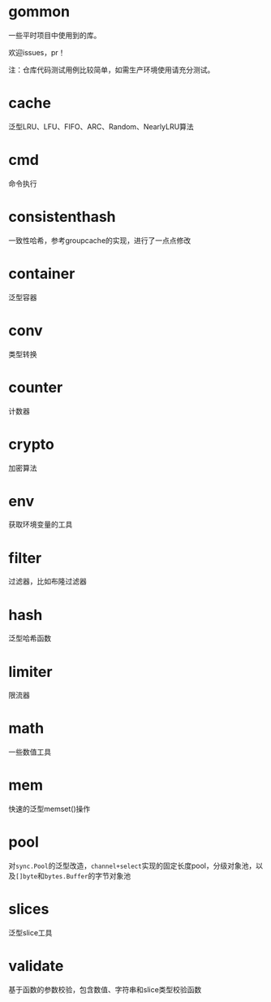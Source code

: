 # gommon
一些平时项目中使用到的库。

欢迎issues，pr！

注：仓库代码测试用例比较简单，如需生产环境使用请充分测试。

# cache
泛型LRU、LFU、FIFO、ARC、Random、NearlyLRU算法

# cmd
命令执行

# consistenthash
一致性哈希，参考groupcache的实现，进行了一点点修改

# container
泛型容器

# conv 
类型转换

# counter
计数器

# crypto
加密算法

# env
获取环境变量的工具

# filter
过滤器，比如布隆过滤器

# hash
泛型哈希函数

# limiter
限流器

# math
一些数值工具

# mem
快速的泛型memset()操作

# pool 
对`sync.Pool`的泛型改造，`channel+select`实现的固定长度pool，分级对象池，以及`[]byte`和`bytes.Buffer`的字节对象池

# slices
泛型slice工具

# validate
基于函数的参数校验，包含数值、字符串和slice类型校验函数




